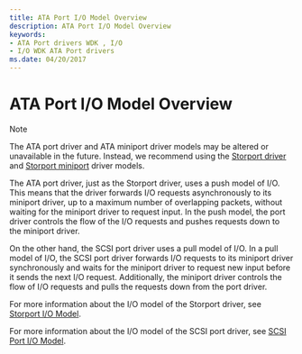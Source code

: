 ```yaml
---
title: ATA Port I/O Model Overview
description: ATA Port I/O Model Overview
keywords:
- ATA Port drivers WDK , I/O
- I/O WDK ATA Port drivers
ms.date: 04/20/2017
---
```


# ATA Port I/O Model Overview

> [!NOTE]
> The ATA port driver and ATA miniport driver models may be altered or unavailable in the future. Instead, we recommend using the [Storport driver](./storport-driver-overview.md) and [Storport miniport](./storport-miniport-drivers.md) driver models.

The ATA port driver, just as the Storport driver, uses a push model of I/O. This means that the driver forwards I/O requests asynchronously to its miniport driver, up to a maximum number of overlapping packets, without waiting for the miniport driver to request input. In the push model, the port driver controls the flow of the I/O requests and pushes requests down to the miniport driver.

On the other hand, the SCSI port driver uses a pull model of I/O. In a pull model of I/O, the SCSI port driver forwards I/O requests to its miniport driver synchronously and waits for the miniport driver to request new input before it sends the next I/O request. Additionally, the miniport driver controls the flow of I/O requests and pulls the requests down from the port driver.

For more information about the I/O model of the Storport driver, see [Storport I/O Model](storport-i-o-model.md).

For more information about the I/O model of the SCSI port driver, see [SCSI Port I/O Model](scsi-port-i-o-model.md).
